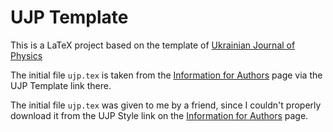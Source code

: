 # UJP Template
This is a LaTeX project based on the template of [Ukrainian Journal of Physics](https://ujp.bitp.kiev.ua/index.php/ujp)

The initial file `ujp.tex` is taken from the [Information for Authors](https://ujp.bitp.kiev.ua/index.php/ujp/information/authors) page
via the UJP Template link there.

The initial file `ujp.tex` was given to me by a friend, since I couldn't properly download it from the UJP Style link
on the [Information for Authors](https://ujp.bitp.kiev.ua/index.php/ujp/information/authors) page.
